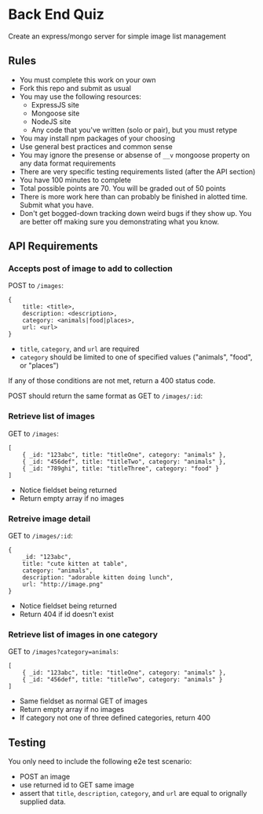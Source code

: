 # Back End Quiz

Create an express/mongo server for simple image list management

## Rules

* You must complete this work on your own
* Fork this repo and submit as usual
* You may use the following resources:
    * ExpressJS site
    * Mongoose site
    * NodeJS site
    * Any code that you've written (solo or pair), but you must retype
* You may install npm packages of your choosing
* Use general best practices and common sense
* You may ignore the presense or absense of `__v` mongoose property on 
any data format requirements
* There are very specific testing requirements listed (after the API section)
* You have 100 minutes to complete
* Total possible points are 70. You will be graded out of 50 points
* There is more work here than can probably be finished in alotted time. Submit what you have. 
* Don't get bogged-down tracking down weird bugs if they show up. You are better off making sure
you demonstrating what you know.

## API Requirements

### Accepts post of image to add to collection

POST to `/images`:

```
{
    title: <title>,
    description: <description>,
    category: <animals|food|places>,
    url: <url> 
}
```

* `title`, `category`, and `url` are required
* `category` should be limited to one of specified values ("animals", "food", or "places")

If any of those conditions are not met, return a 400 status code.

POST should return the same format as GET to `/images/:id`:

### Retrieve list of images

GET to `/images`:

```
[
    { _id: "123abc", title: "titleOne", category: "animals" },
    { _id: "456def", title: "titleTwo", category: "animals" },
    { _id: "789ghi", title: "titleThree", category: "food" }
]
```

* Notice fieldset being returned
* Return empty array if no images

### Retreive image detail

GET to `/images/:id`:

```
{ 
    _id: "123abc", 
    title: "cute kitten at table", 
    category: "animals",
    description: "adorable kitten doing lunch",
    url: "http://image.png" 
}
```

* Notice fieldset being returned
* Return 404 if id doesn't exist

### Retrieve list of images in one category

GET to `/images?category=animals`:

```
[
    { _id: "123abc", title: "titleOne", category: "animals" },
    { _id: "456def", title: "titleTwo", category: "animals" }
]
```

* Same fieldset as normal GET of images
* Return empty array if no images
* If category not one of three defined categories, return 400

## Testing

You only need to include the following e2e test scenario:

* POST an image
* use returned id to GET same image
* assert that `title`, `description`, `category`, and `url` are equal
to orignally supplied data.
